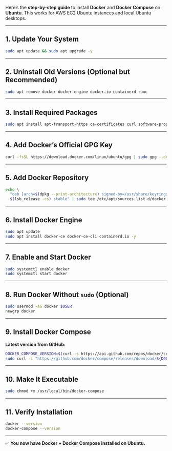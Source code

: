 Here’s the **step-by-step guide** to install **Docker** and **Docker Compose** on **Ubuntu**.
This works for AWS EC2 Ubuntu instances and local Ubuntu desktops.

---

## **1. Update Your System**

```bash
sudo apt update && sudo apt upgrade -y
```

---

## **2. Uninstall Old Versions (Optional but Recommended)**

```bash
sudo apt remove docker docker-engine docker.io containerd runc
```

---

## **3. Install Required Packages**

```bash
sudo apt install apt-transport-https ca-certificates curl software-properties-common -y
```

---

## **4. Add Docker’s Official GPG Key**

```bash
curl -fsSL https://download.docker.com/linux/ubuntu/gpg | sudo gpg --dearmor -o /usr/share/keyrings/docker.gpg
```

---

## **5. Add Docker Repository**

```bash
echo \
  "deb [arch=$(dpkg --print-architecture) signed-by=/usr/share/keyrings/docker.gpg] https://download.docker.com/linux/ubuntu \
  $(lsb_release -cs) stable" | sudo tee /etc/apt/sources.list.d/docker.list > /dev/null
```

---

## **6. Install Docker Engine**

```bash
sudo apt update
sudo apt install docker-ce docker-ce-cli containerd.io -y
```

---

## **7. Enable and Start Docker**

```bash
sudo systemctl enable docker
sudo systemctl start docker
```

---

## **8. Run Docker Without `sudo` (Optional)**

```bash
sudo usermod -aG docker $USER
newgrp docker
```

---

## **9. Install Docker Compose**

**Latest version from GitHub:**

```bash
DOCKER_COMPOSE_VERSION=$(curl -s https://api.github.com/repos/docker/compose/releases/latest | grep tag_name | cut -d '"' -f 4)
sudo curl -L "https://github.com/docker/compose/releases/download/${DOCKER_COMPOSE_VERSION}/docker-compose-$(uname -s)-$(uname -m)" -o /usr/local/bin/docker-compose
```

---

## **10. Make It Executable**

```bash
sudo chmod +x /usr/local/bin/docker-compose
```

---

## **11. Verify Installation**

```bash
docker --version
docker-compose --version
```

---

✅ **You now have Docker + Docker Compose installed on Ubuntu.**

